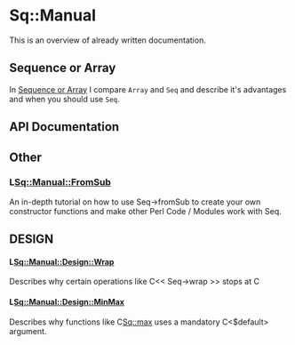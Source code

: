 # Sq::Manual

This is an overview of already written documentation.

## Sequence or Array

In [Sequence or Array](lib/Sq/Manual/SeqOrArray.pod) I compare `Array`
and `Seq` and describe it's advantages and when you should use `Seq`.

## API Documentation

## Other

### L<Sq::Manual::FromSub>

An in-depth tutorial on how to use Seq->fromSub to create your own
constructor functions and make other Perl Code / Modules work with
Seq.

## DESIGN

#### L<Sq::Manual::Design::Wrap>

Describes why certain operations like C<< Seq->wrap >> stops at C<undef>

#### L<Sq::Manual::Design::MinMax>

Describes why functions like C<Sq::max> uses a mandatory C<$default> argument.
